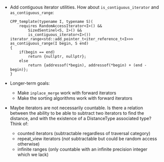 * Add contiguous iterator utilities. How about `is_contiguous_iterator` and `as_contiguous_range`:

    ```
    CPP_template(typename I, typename S)(
        requires RandomAccessIterator<I>() &&
            SizedSentinel<S, I>() &&
            is_contiguous_iterator<I>())
    iterator_range<std::add_pointer_t<iter_reference_t<I>>>
    as_contiguous_range(I begin, S end)
    {
        if(begin == end)
            return {nullptr, nullptr};
        else
            return {addressof(*begin), addressof(*begin) + (end - begin)};
    }
    ```
* Longer-term goals:
  - Make `inplace_merge` work with forward iterators
  - Make the sorting algorithms work with forward iterators

* Maybe iterators are not necessarily countable. Is there a relation between
  the ability to be able to subtract two iterators to find the distance, and
  with the existence of a DistanceType associated type? Think of:
  - counted iterators (subtractable regardless of traversal category)
  - repeat_view iterators (*not* subtractable but could be random access otherwise)
  - infinite ranges (only countable with an infinite precision integer which we lack)
